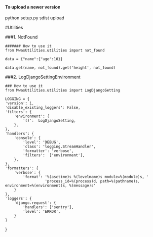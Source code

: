 #### To upload a newer version
python setup.py sdist upload

#Utilities

###1. NotFound 

    ####### How to use it
    from MwasUtilities.utilities import not_found
    
    data = {"name":{"age":10}}
    
    data.get(name, not_found).get('height', not_found)
    
    
###2. LogDjangoSettingEnvironment

    ### How to use it
    from MwasUtilities.utilities import LogDjangoSetting
    
    LOGGING = {
    'version': 1,
    'disable_existing_loggers': False,
    'filters': {
        'environment': {
            '()':  LogDjangoSetting,
        },
    },
    'handlers': {
        'console': {
            'level': 'DEBUG',
            'class': 'logging.StreamHandler',
            'formatter': 'verbose',
            'filters':  ['environment'],
        },
    },
    'formatters': {
        'verbose': {
            'format': '%(asctime)s %(levelname)s module=%(module)s, '
                      'process_id=%(process)d, path=%(pathname)s, environment=%(environment)s, %(message)s'
        }
    },
    'loggers': {
        'django.request': {
            'handlers': ['sentry'],
            'level': 'ERROR',
        }
    }
}